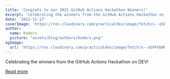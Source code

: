 ```yaml
---
title: 'Congrats to our 2021 GitHub Actions Hackathon Winners!'
excerpt: 'Celebrating the winners from the GitHub Actions Hackathon on DEV!'
date: '2021-12-17'
coverImage: 'https://res.cloudinary.com/practicaldev/image/fetch/s--oSFPnbHQ--/c_imagga_scale,f_auto,fl_progressive,h_420,q_auto,w_1000/https://dev-to-uploads.s3.amazonaws.com/uploads/articles/kbwhxf3bpkovyp4lp2fw.png'
author:
  name: Koders
  picture: "assets/blog/authors/koders.png"
ogImage:
  url: 'https://res.cloudinary.com/practicaldev/image/fetch/s--oSFPnbHQ--/c_imagga_scale,f_auto,fl_progressive,h_420,q_auto,w_1000/https://dev-to-uploads.s3.amazonaws.com/uploads/articles/kbwhxf3bpkovyp4lp2fw.png'
---
```


Celebrating the winners from the GitHub Actions Hackathon on DEV!

[Read more](https://dev.to/devteam/congrats-to-our-2021-github-actions-hackathon-winners-1fhk)

